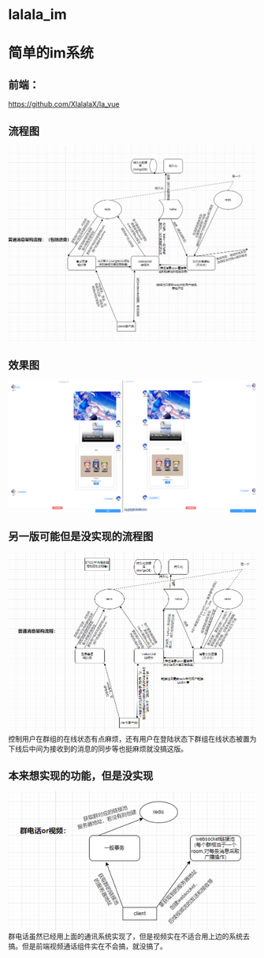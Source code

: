 # lalala_im
# 简单的im系统

## 前端：
https://github.com/XlalalaX/la_vue

## 流程图
![img.png](img.png)

## 效果图
![img_3.png](img_3.png)

## 另一版可能但是没实现的流程图
![img_1.png](img_1.png)
控制用户在群组的在线状态有点麻烦，还有用户在登陆状态下群组在线状态被置为下线后中间为接收到的消息的同步等也挺麻烦就没搞这版。

## 本来想实现的功能，但是没实现
![img_2.png](img_2.png)
群电话虽然已经用上面的通讯系统实现了，但是视频实在不适合用上边的系统去搞。但是前端视频通话组件实在不会搞，就没搞了。